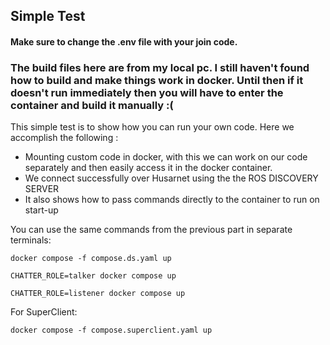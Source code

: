 ## Simple Test

#### Make sure to change the .env file with your join code.

### The build files here are from my local pc. I still haven't found how to build and make things work in docker. Until then if it doesn't run immediately then you will have to enter the container and build it manually :(

This simple test is to show how you can run your own code.
Here we accomplish the following :
- Mounting custom code in docker, with this we can work on our code separately and then easily access it in the docker container.
- We connect successfully over Husarnet using the the ROS DISCOVERY SERVER
- It also shows how to pass commands directly to the container to run on start-up

You can use the same commands from the previous part in separate terminals:

```
docker compose -f compose.ds.yaml up
```

```
CHATTER_ROLE=talker docker compose up
```

```
CHATTER_ROLE=listener docker compose up
```

For SuperClient:
```
docker compose -f compose.superclient.yaml up
```
